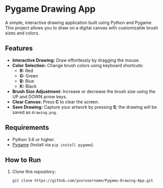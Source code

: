 # Pygame Drawing App

A simple, interactive drawing application built using Python and Pygame. This project allows you to draw on a digital canvas with customizable brush sizes and colors.

## Features

- **Interactive Drawing:** Draw effortlessly by dragging the mouse.
- **Color Selection:** Change brush colors using keyboard shortcuts:
  - **R:** Red
  - **G:** Green
  - **B:** Blue
  - **K:** Black
- **Brush Size Adjustment:** Increase or decrease the brush size using the UP and DOWN arrow keys.
- **Clear Canvas:** Press **C** to clear the screen.
- **Save Drawing:** Capture your artwork by pressing **S**; the drawing will be saved as `drawing.png`.

## Requirements

- Python 3.6 or higher.
- [Pygame](https://www.pygame.org/) (Install via `pip install pygame`).

## How to Run

1. Clone this repository:
   ```bash
   git clone https://github.com/yourusername/Pygame-Drawing-App.git

